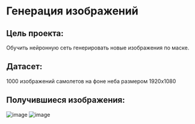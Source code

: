 # Генерация изображений

## Цель проекта: 
Обучить нейронную сеть генерировать новые изображения по маске.

## Датасет:
1000 изображений самолетов на фоне неба размером 1920х1080

## Получившиеся изображения:
![image](https://user-images.githubusercontent.com/64748758/131292511-a0d72fe3-153c-459e-b28a-59ab8b3faf3a.png)
![image](https://user-images.githubusercontent.com/64748758/131292558-aaca9530-91c2-4499-8036-763f917acf69.png)


